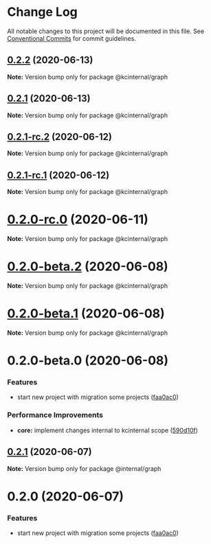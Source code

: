 # Change Log

All notable changes to this project will be documented in this file.
See [Conventional Commits](https://conventionalcommits.org) for commit guidelines.

## [0.2.2](https://github.com/kamontat/kcutils/compare/@kcinternal/graph@0.2.1...@kcinternal/graph@0.2.2) (2020-06-13)

**Note:** Version bump only for package @kcinternal/graph





## [0.2.1](https://github.com/kamontat/kcutils/compare/@kcinternal/graph@0.2.1-rc.2...@kcinternal/graph@0.2.1) (2020-06-13)

**Note:** Version bump only for package @kcinternal/graph





## [0.2.1-rc.2](https://github.com/kamontat/kcutils/compare/@kcinternal/graph@0.2.1-rc.1...@kcinternal/graph@0.2.1-rc.2) (2020-06-12)

**Note:** Version bump only for package @kcinternal/graph





## [0.2.1-rc.1](https://github.com/kamontat/kcutils/compare/@kcinternal/graph@0.2.0-rc.0...@kcinternal/graph@0.2.1-rc.1) (2020-06-12)

**Note:** Version bump only for package @kcinternal/graph





# [0.2.0-rc.0](https://github.com/kamontat/kcutils/compare/@kcinternal/graph@0.2.0-beta.2...@kcinternal/graph@0.2.0-rc.0) (2020-06-11)

**Note:** Version bump only for package @kcinternal/graph





# [0.2.0-beta.2](https://github.com/kamontat/kcutils/compare/@kcinternal/graph@0.2.0-beta.1...@kcinternal/graph@0.2.0-beta.2) (2020-06-08)

**Note:** Version bump only for package @kcinternal/graph





# [0.2.0-beta.1](https://github.com/kamontat/kcutils/compare/@kcinternal/graph@0.2.0-beta.0...@kcinternal/graph@0.2.0-beta.1) (2020-06-08)

**Note:** Version bump only for package @kcinternal/graph





# 0.2.0-beta.0 (2020-06-08)


### Features

* start new project with migration some projects ([faa0ac0](https://github.com/kamontat/kcutils/commit/faa0ac00d95421af7540936e98f619475d3e5532))


### Performance Improvements

* **core:** implement changes internal to kcinternal scope ([590d10f](https://github.com/kamontat/kcutils/commit/590d10ff35d617e9964691b7a12d10f5b9170902))





## [0.2.1](https://github.com/kamontat/kcutils/compare/@internal/graph@0.2.0...@internal/graph@0.2.1) (2020-06-07)

**Note:** Version bump only for package @internal/graph





# 0.2.0 (2020-06-07)


### Features

* start new project with migration some projects ([faa0ac0](https://github.com/kamontat/kcutils/commit/faa0ac00d95421af7540936e98f619475d3e5532))
